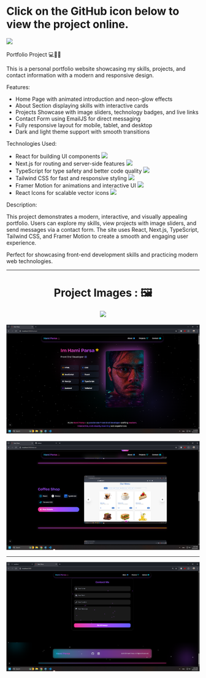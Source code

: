 <div>
  <h1>Click on the GitHub icon below to view the project online.</h1>
  <a href="https://hamiparsa.github.io/My-Profile/">
    <img src="https://img.shields.io/badge/github-%23121011.svg?style=for-the-badge&logo=github&logoColor=white"/>
  </a>
</div>

Portfolio Project 💻🎨🚀

This is a personal portfolio website showcasing my skills, projects, and contact information with a modern and responsive design.

Features:
<ul>
  <li>
    Home Page with animated introduction and neon-glow effects
  </li>
  <li>
    About Section displaying skills with interactive cards
  </li>
  <li>
    Projects Showcase with image sliders, technology badges, and live links
  </li>
  <li>
    Contact Form using EmailJS for direct messaging
  </li>
  <li>
    Fully responsive layout for mobile, tablet, and desktop
  </li>
  <li>
    Dark and light theme support with smooth transitions
  </li>
</ul>

Technologies Used:
<ul>
  <li>
    React for building UI components 
    <img width='20px' src='https://skillicons.dev/icons?i=react'>
  </li>
  <li>
    Next.js for routing and server-side features
    <img width='20px' src='https://skillicons.dev/icons?i=next'>
  </li>
  <li>
    TypeScript for type safety and better code quality
    <img width='20px' src='https://skillicons.dev/icons?i=typescript'>
  </li>
  <li>
    Tailwind CSS for fast and responsive styling
    <img width='20px' src='https://skillicons.dev/icons?i=tailwindcss'>
  </li>
  <li>
    Framer Motion for animations and interactive UI
    <img width='20px' src='https://skillicons.dev/icons?i=framer'>
  </li>
  <li>
    React Icons for scalable vector icons
    <img width='20px' src='https://skillicons.dev/icons?i=reacticons'>
  </li>
</ul>

Description:

This project demonstrates a modern, interactive, and visually appealing portfolio. Users can explore my skills, view projects with image sliders, and send messages via a contact form. The site uses React, Next.js, TypeScript, Tailwind CSS, and Framer Motion to create a smooth and engaging user experience.

Perfect for showcasing front-end development skills and practicing modern web technologies.

<hr/>

<h1 align="center">Project Images : 🖼️</h1>
<div align="center">
  <img src="/image.png" width="700px" />
  <br/>
  <br/>
  
  <img src="/pic1.png" width="700px" />
  <br/>
  <br/>
  <img src="/pic2.png" width="700px" />
</div>
<hr>
<div align="center">
  <img src="/pic3.png" width="700px" />
</div>

